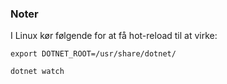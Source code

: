 ### Noter
I Linux kør følgende for at få hot-reload til at virke:

`export DOTNET_ROOT=/usr/share/dotnet/`

`dotnet watch`
